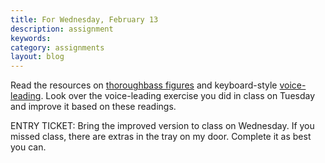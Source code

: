 ```yaml
---
title: For Wednesday, February 13
description: assignment
keywords: 
category: assignments
layout: blog
---
```


Read the resources on [thoroughbass figures][TB] and keyboard-style [voice-leading][VL]. Look over the voice-leading exercise you did in class on Tuesday and improve it based on these readings. 

ENTRY TICKET: Bring the improved version to class on Wednesday. If you missed class, there are extras in the tray on my door. Complete it as best you can.

[TB]: http://kshaffer.github.com/musicianshipResources/thoroughbassFigures.html
[VL]: http://kshaffer.github.com/musicianshipResources/strictKeyboardStyle.html